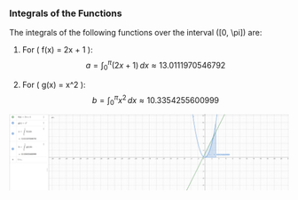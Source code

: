### Integrals of the Functions

The integrals of the following functions over the interval \([0, \pi]\) are:

1. For \( f(x) = 2x + 1 \):
$$
a = \int_0^\pi (2x + 1) \, dx \approx 13.0111970546792
$$

2. For \( g(x) = x^2 \):
$$
b = \int_0^\pi x^2 \, dx \approx 10.3354255600999
$$


![alt text](image.png)
